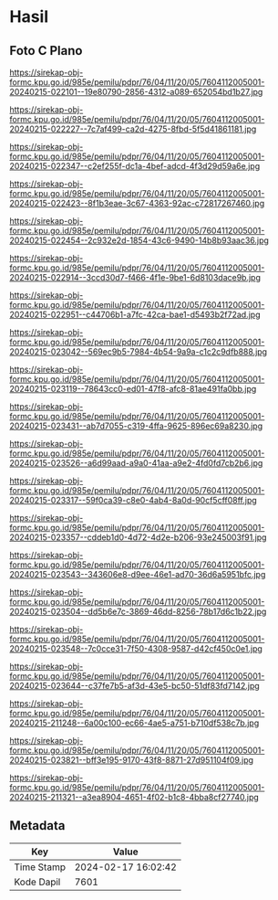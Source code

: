 # Hasil

## Foto C Plano

https://sirekap-obj-formc.kpu.go.id/985e/pemilu/pdpr/76/04/11/20/05/7604112005001-20240215-022101--19e80790-2856-4312-a089-652054bd1b27.jpg

https://sirekap-obj-formc.kpu.go.id/985e/pemilu/pdpr/76/04/11/20/05/7604112005001-20240215-022227--7c7af499-ca2d-4275-8fbd-5f5d41861181.jpg

https://sirekap-obj-formc.kpu.go.id/985e/pemilu/pdpr/76/04/11/20/05/7604112005001-20240215-022347--c2ef255f-dc1a-4bef-adcd-4f3d29d59a6e.jpg

https://sirekap-obj-formc.kpu.go.id/985e/pemilu/pdpr/76/04/11/20/05/7604112005001-20240215-022423--8f1b3eae-3c67-4363-92ac-c72817267460.jpg

https://sirekap-obj-formc.kpu.go.id/985e/pemilu/pdpr/76/04/11/20/05/7604112005001-20240215-022454--2c932e2d-1854-43c6-9490-14b8b93aac36.jpg

https://sirekap-obj-formc.kpu.go.id/985e/pemilu/pdpr/76/04/11/20/05/7604112005001-20240215-022914--3ccd30d7-f466-4f1e-9be1-6d8103dace9b.jpg

https://sirekap-obj-formc.kpu.go.id/985e/pemilu/pdpr/76/04/11/20/05/7604112005001-20240215-022951--c44706b1-a7fc-42ca-bae1-d5493b2f72ad.jpg

https://sirekap-obj-formc.kpu.go.id/985e/pemilu/pdpr/76/04/11/20/05/7604112005001-20240215-023042--569ec9b5-7984-4b54-9a9a-c1c2c9dfb888.jpg

https://sirekap-obj-formc.kpu.go.id/985e/pemilu/pdpr/76/04/11/20/05/7604112005001-20240215-023119--78643cc0-ed01-47f8-afc8-81ae491fa0bb.jpg

https://sirekap-obj-formc.kpu.go.id/985e/pemilu/pdpr/76/04/11/20/05/7604112005001-20240215-023431--ab7d7055-c319-4ffa-9625-896ec69a8230.jpg

https://sirekap-obj-formc.kpu.go.id/985e/pemilu/pdpr/76/04/11/20/05/7604112005001-20240215-023526--a6d99aad-a9a0-41aa-a9e2-4fd0fd7cb2b6.jpg

https://sirekap-obj-formc.kpu.go.id/985e/pemilu/pdpr/76/04/11/20/05/7604112005001-20240215-023317--59f0ca39-c8e0-4ab4-8a0d-90cf5cff08ff.jpg

https://sirekap-obj-formc.kpu.go.id/985e/pemilu/pdpr/76/04/11/20/05/7604112005001-20240215-023357--cddeb1d0-4d72-4d2e-b206-93e245003f91.jpg

https://sirekap-obj-formc.kpu.go.id/985e/pemilu/pdpr/76/04/11/20/05/7604112005001-20240215-023543--343606e8-d9ee-46e1-ad70-36d6a5951bfc.jpg

https://sirekap-obj-formc.kpu.go.id/985e/pemilu/pdpr/76/04/11/20/05/7604112005001-20240215-023504--dd5b6e7c-3869-46dd-8256-78b17d6c1b22.jpg

https://sirekap-obj-formc.kpu.go.id/985e/pemilu/pdpr/76/04/11/20/05/7604112005001-20240215-023548--7c0cce31-7f50-4308-9587-d42cf450c0e1.jpg

https://sirekap-obj-formc.kpu.go.id/985e/pemilu/pdpr/76/04/11/20/05/7604112005001-20240215-023644--c37fe7b5-af3d-43e5-bc50-51df83fd7142.jpg

https://sirekap-obj-formc.kpu.go.id/985e/pemilu/pdpr/76/04/11/20/05/7604112005001-20240215-211248--6a00c100-ec66-4ae5-a751-b710df538c7b.jpg

https://sirekap-obj-formc.kpu.go.id/985e/pemilu/pdpr/76/04/11/20/05/7604112005001-20240215-023821--bff3e195-9170-43f8-8871-27d951104f09.jpg

https://sirekap-obj-formc.kpu.go.id/985e/pemilu/pdpr/76/04/11/20/05/7604112005001-20240215-211321--a3ea8904-4651-4f02-b1c8-4bba8cf27740.jpg


## Metadata

| Key        | Value               |
| ---------- | ------------------- |
| Time Stamp | 2024-02-17 16:02:42 |
| Kode Dapil | 7601                |



